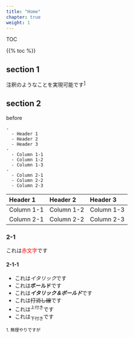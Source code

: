 ```yaml
---
title: "Home"
chapter: true
weight: 1
---
```


TOC

 {{% toc %}}

## section 1

注釈のようなことを実現可能です<sup>[1](#note1)</sup>

## section 2

before
```
-
  - Header 1
  - Header 2
  - Header 3
-
  - Column 1-1
  - Column 1-2
  - Column 1-3
-
  - Column 2-1
  - Column 2-2
  - Column 2-3
```

|Header 1|Header 2|Header 3|
|:------|:------|:------|
|Column 1-1|Column 1-2|Column 1-3|
|Column 2-1|Column 2-2|Column 2-3|

### 2-1

これは<span style="color: red; ">赤文字</span>です
#### 2-1-1

- これは*イタリック*です
- これは**ボールド**です
- これは***イタリック＆ボールド***です
- これは~~打消し線~~です
- これは<sup>上付き</sup>です
- これは<sub>下付き</sub>です


<small id="note1">1. 無理やりですが</small>


